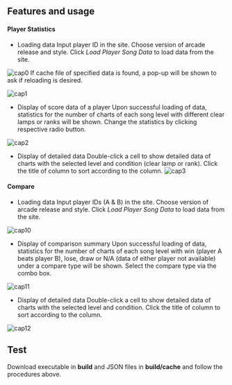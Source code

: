 ## Features and usage
#### Player Statistics
- Loading data
Input player ID in the site. Choose version of arcade release and style. Click *Load Player Song Data* to load data from the site.

![cap0](https://user-images.githubusercontent.com/59948939/72526632-d6089c00-38a1-11ea-98a7-223ba2490ccc.PNG)
If cache file of specified data is found, a pop-up will be shown to ask if reloading is desired.

![cap1](https://user-images.githubusercontent.com/59948939/72526634-d6089c00-38a1-11ea-9fe1-346a118e1dd2.PNG)
- Display of score data of a player
Upon successful loading of data, statistics for the number of charts of each song level with different clear lamps or ranks will be shown. Change the statistics by clicking respective radio button.

![cap2](https://user-images.githubusercontent.com/59948939/72526656-e3258b00-38a1-11ea-9071-1521ad27d7c1.PNG)
- Display of detailed data
Double-click a cell to show detailed data of charts with the selected level and condition (clear lamp or rank). Click the title of column to sort according to the column.
![cap3](https://user-images.githubusercontent.com/59948939/72526657-e3be2180-38a1-11ea-9e50-c16617d9d0a4.PNG)

#### Compare
- Loading data
Input player IDs (A & B) in the site. Choose version of arcade release and style. Click *Load Player Song Data* to load data from the site.

![cap10](https://user-images.githubusercontent.com/59948939/72526658-e3be2180-38a1-11ea-9530-37901f08f1ca.PNG)
- Display of comparison summary
Upon successful loading of data, statistics for the number of charts of each song level with win (player A beats player B), lose, draw or N/A (data of either player not available) under a compare type will be shown. Select the compare type via the combo box.

![cap11](https://user-images.githubusercontent.com/59948939/72526660-e3be2180-38a1-11ea-8604-d56595541c7b.PNG)
- Display of detailed data
Double-click a cell to show detailed data of charts with the selected level and condition. Click the title of column to sort according to the column.

![cap12](https://user-images.githubusercontent.com/59948939/72526664-e4ef4e80-38a1-11ea-9387-7ef684e3dd3a.PNG)

## Test
Download executable in **build** and JSON files in **build/cache** and follow the procedures above.
